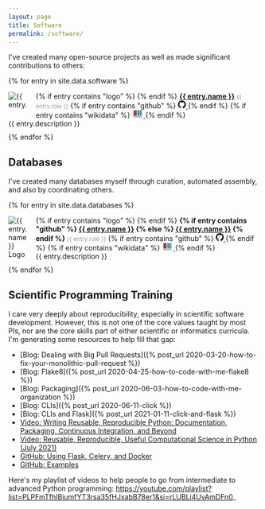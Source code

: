 ```yaml
---
layout: page
title: Software
permalink: /software/
---
```

I've created many open-source projects as well as made significant contributions to others:

{% for entry in site.data.software %}
<div style="padding-bottom: 10px;">
{% if entry contains "logo" %}
<img src="{{ entry.logo }}" alt="{{ entry.name }} Logo" style="float: left; max-height: 40px; max-width: 40px; margin-right: 15px" />
{% endif %}
<strong><a href="https://github.com/{{ entry.github }}">{{ entry.name }}</a></strong> <small style="color: #999">{{ entry.role }}</small>
{% if entry contains "github" %}
      <a href="https://github.com/in/{{ entry.github }}">
      <img alt="GitHub logo" src="/img/logos/github-icon.svg" width="16" height="16" />
      </a>
{% endif %}
{% if entry contains "wikidata" %}
    <a href="https://scholia.toolforge.org/topic/{{ entry.wikidata }}">
    <img alt="WikiData logo" src="/img/logos/wikidata_logo.svg" height="16" />
    </a>
{% endif %}
<br />
{{ entry.description }}
</div>
{% endfor %}

## Databases

I've created many databases myself through curation, automated assembly, and also by coordinating
others.

{% for entry in site.data.databases %}
<div style="padding-bottom: 10px;">
{% if entry contains "logo" %}
<img src="{{ entry.logo }}" alt="{{ entry.name }} Logo" style="float: left; max-width: 40px; margin-right: 15px" />
{% endif %}
<strong>
{% if entry contains "github" %}
<a href="https://github.com/{{ entry.github }}">{{ entry.name }}</a>
{% else %}
<a href="https://zenodo.org/record/{{ entry.zenodo }}">{{ entry.name }}</a>
{% endif %}
</strong> <small style="color: #999">{{ entry.role }}</small>
{% if entry contains "github" %}
      <a href="https://github.com/{{ entry.github }}">
      <img alt="GitHub logo" src="/img/logos/github-icon.svg" width="16" height="16" />
      </a>
{% endif %}
{% if entry contains "wikidata" %}
    <a href="https://scholia.toolforge.org/topic/{{ entry.wikidata }}">
    <img alt="WikiData logo" src="/img/logos/wikidata_logo.svg" height="16" />
    </a>
{% endif %}
<br />
{{ entry.description }}
</div>
{% endfor %}

## Scientific Programming Training

I care very deeply about reproducibility, especially in scientific software development. However,
this is not one of the core values taught by most PIs, nor are the core skills part of either
scientific or informatics curricula. I'm generating some resources to help fill that gap:

- [Blog: Dealing with Big Pull Requests]({% post_url 2020-03-20-how-to-fix-your-monolithic-pull-request %})
- [Blog: Flake8]({% post_url 2020-04-25-how-to-code-with-me-flake8 %})
- [Blog: Packaging]({% post_url 2020-06-03-how-to-code-with-me-organization %})
- [Blog: CLIs]({% post_url 2020-06-11-click %})
- [Blog: CLIs and Flask]({% post_url 2021-01-11-click-and-flask %})
- [Video: Writing Reusable, Reproducible Python: Documentation, Packaging, Continuous Integration, and Beyond](https://www.youtube.com/watch?v=lo_g-GbYtaA)
- [Video: Reusable, Reproducible, Useful Computational Science in Python (July 2021)](https://www.youtube.com/watch?v=f6brWkO9OiE)
- [GitHub: Using Flask, Celery, and Docker](https://github.com/cthoyt/flask-celery-docker-demo)
- [GitHub: Examples](https://github.com/cthoyt-teaches-reproducibility/)

Here's my playlist of videos to help people to go from intermediate to 
advanced Python programming: https://youtube.com/playlist?list=PLPFmTfhIBiumfYT3rsa35fHJxabB78er1&si=rLUBLi4UvAmDFn0_
